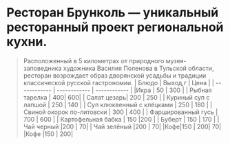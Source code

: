 # Ресторан Брунколь — уникальный ресторанный проект региональной кухни.
 >Расположенный в 5 километрах от природного музея-заповедника художника Василия Поленова в Тульской области, ресторан возрождает образ дворянской усадьбы и традиции классической русской гастрономии.	
|  Блюдо | Выход,г  |  Цена |
| ------------ | ------------ | ------------ |
|Икра   |  50 |  300 |
|  Рыбная тарелка  |  400| 600|
|  Салат цезарь|  200 |  250 |
| Куриный суп с лапшой   |  250 | 140  |
|  Суп клюквенный с клёцками  | 250  |  180 |
|  Свиной окорок по-литовски  | 300  | 400  |
|  Фаршированный гусь |  700 | 600  |
| Картофельная бабка  | 150  |200   |
|  Буберт  |  150 | 170  |
|Чай черный |200 | 70|
| Чай зелёный  |200  |  70|
|Кофе|150  |  200| 70|
|Кофе |150 | 200|
